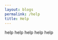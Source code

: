 ```yaml
---
layout: blogs
permalink: /help
title: Help
---
```

<link rel = "stylesheet" href="index.css">


<!-- # HELP ME PLEASEEE -->

help help help help help
